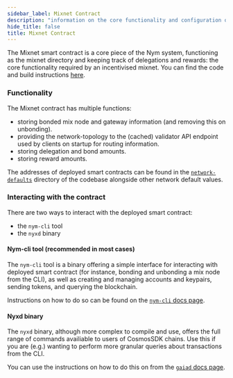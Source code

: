 ```yaml
---
sidebar_label: Mixnet Contract
description: "information on the core functionality and configuration of the mixnet smart contract"
hide_title: false
title: Mixnet Contract
---
```


The Mixnet smart contract is a core piece of the Nym system, functioning as the mixnet directory and keeping track of delegations and rewards: the core functionality required by an incentivised mixnet. You can find the code and build instructions [here](https://github.com/nymtech/nym/tree/release/v1.1.0/contracts/mixnet).

### Functionality 
The Mixnet contract has multiple functions: 
* storing bonded mix node and gateway information (and removing this on unbonding).
* providing the network-topology to the (cached) validator API endpoint used by clients on startup for routing information. 
* storing delegation and bond amounts.
* storing reward amounts. 

The addresses of deployed smart contracts can be found in the [`network-defaults`](https://github.com/nymtech/nym/blob/release/v1.1.0/common/network-defaults/src/mainnet.rs) directory of the codebase alongside other network default values.

### Interacting with the contract 
There are two ways to interact with the deployed smart contract: 
* the `nym-cli` tool
* the `nyxd` binary

#### Nym-cli tool (recommended in most cases) 
The `nym-cli` tool is a binary offering a simple interface for interacting with deployed smart contract (for instance, bonding and unbonding a mix node from the CLI), as well as creating and managing accounts and keypairs, sending tokens, and querying the blockchain. 

Instructions on how to do so can be found on the [`nym-cli` docs page](/docs/stable/nym-cli).

#### Nyxd binary 
The `nyxd` binary, although more complex to compile and use, offers the full range of commands availiable to users of CosmosSDK chains. Use this if you are (e.g.) wanting to perform more granular queries about transactions from the CLI. 

You can use the instructions on how to do this on from the [`gaiad` docs page](https://hub.cosmos.network/main/delegators/delegator-guide-cli.html#querying-the-state).


